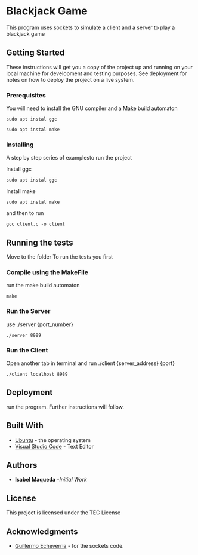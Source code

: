 # Blackjack Game 
This program uses sockets to simulate a client and a server to play a blackjack game

## Getting Started
These instructions will get you a copy of the project up and running on your local machine for development and testing purposes. See deployment for notes on how to deploy the project on a live system.

### Prerequisites
You will need to install the GNU compiler and a Make build automaton
``` 
sudo apt instal ggc
```
``` 
sudo apt instal make
```
### Installing
A step by step series of examplesto run the project

Install ggc

``` 
sudo apt instal ggc
```
Install make
``` 
sudo apt instal make
```
and then to run 
``` 
gcc client.c -o client
```

## Running the tests
Move to the folder
To run the tests you first

### Compile using the MakeFile
run the make build automaton

``` 
make
```
### Run the Server
use ./server {port_number}

``` 
./server 8989
```
### Run the Client
Open another tab in terminal and run
./client {server_address} {port}

``` 
./client localhost 8989
```

## Deployment
run the program. Further instructions will follow.

## Built With
* [Ubuntu](https://ubuntu.com/) - the operating system
* [Visual Studio Code](https://code.visualstudio.com/) - Text Editor


## Authors
* **Isabel Maqueda** -*Initial Work* 

## License
This project is licensed under the TEC License

## Acknowledgments
* [Guillermo Echeverria](https://github.com/gilecheverria/TC2025) - for the sockets code.
